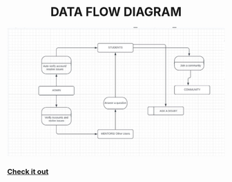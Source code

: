 <h1 align="center">DATA FLOW DIAGRAM</h1>

<p align="center">
<img src="DFD.JPG" width="auto">
</p> 

### [Check it out](https://lucid.app/lucidchart/77201209-1e4c-4863-98eb-a0cc3a74266e/edit?beaconFlowId=A9EF326381CA52EF&invitationId=inv_2683803e-c0c0-4fae-b78c-ab278739dfc6&page=0_0#)